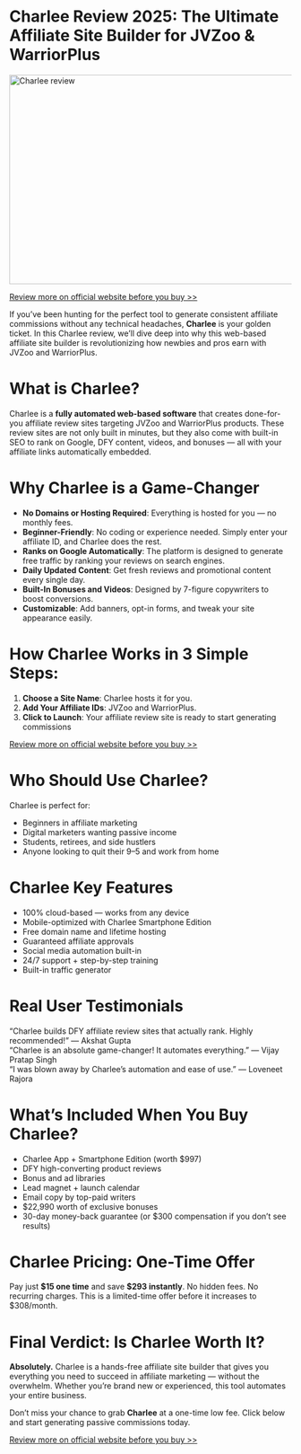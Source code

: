 # Charlee Review 2025: The Ultimate Affiliate Site Builder for JVZoo & WarriorPlus

<div role="button" tabindex="0">
  <div><img alt="Charlee review" width="700" height="373" loading="eager" role="presentation" src="https://miro.medium.com/v2/resize:fit:1050/1*RVzykfitj8rc2BwWlN8w6A.png"></div>
</div>
<p id="8dde" data-selectable-paragraph=""><a href="https://aidigireview.com/charlee-review/" rel="noopener ugc nofollow" target="_blank">Review more on official website before you buy &gt;&gt;</a></p>
<p id="b9ae" data-selectable-paragraph="">If you&rsquo;ve been hunting for the perfect tool to generate consistent affiliate commissions without any technical headaches,&nbsp;<strong>Charlee</strong>&nbsp;is your golden ticket. In this Charlee review, we&rsquo;ll dive deep into why this web-based affiliate site builder is revolutionizing how newbies and pros earn with JVZoo and WarriorPlus.</p>
<h1 id="4d7d" data-selectable-paragraph="">What is Charlee?</h1>
<p id="e0ce" data-selectable-paragraph="">Charlee is a&nbsp;<strong>fully automated web-based software</strong>&nbsp;that creates done-for-you affiliate review sites targeting JVZoo and WarriorPlus products. These review sites are not only built in minutes, but they also come with built-in SEO to rank on Google, DFY content, videos, and bonuses &mdash; all with your affiliate links automatically embedded.</p>
<h1 id="d854" data-selectable-paragraph="">Why Charlee is a Game-Changer</h1>
<ul>
  <li id="d101" data-selectable-paragraph=""><strong>No Domains or Hosting Required</strong>: Everything is hosted for you &mdash; no monthly fees.</li>
  <li id="136a" data-selectable-paragraph=""><strong>Beginner-Friendly</strong>: No coding or experience needed. Simply enter your affiliate ID, and Charlee does the rest.</li>
  <li id="33c1" data-selectable-paragraph=""><strong>Ranks on Google Automatically</strong>: The platform is designed to generate free traffic by ranking your reviews on search engines.</li>
  <li id="8cee" data-selectable-paragraph=""><strong>Daily Updated Content</strong>: Get fresh reviews and promotional content every single day.</li>
  <li id="2cd3" data-selectable-paragraph=""><strong>Built-In Bonuses and Videos</strong>: Designed by 7-figure copywriters to boost conversions.</li>
  <li id="f9aa" data-selectable-paragraph=""><strong>Customizable</strong>: Add banners, opt-in forms, and tweak your site appearance easily.</li>
</ul>
<h1 id="78c3" data-selectable-paragraph="">How Charlee Works in 3 Simple Steps:</h1>
<ol>
  <li id="ffb3" data-selectable-paragraph=""><strong>Choose a Site Name</strong>: Charlee hosts it for you.</li>
  <li id="a7b2" data-selectable-paragraph=""><strong>Add Your Affiliate IDs</strong>: JVZoo and WarriorPlus.</li>
  <li id="420f" data-selectable-paragraph=""><strong>Click to Launch</strong>: Your affiliate review site is ready to start generating commissions</li>
</ol>
<p id="be22" data-selectable-paragraph=""><a href="https://aidigireview.com/charlee-review/" rel="noopener ugc nofollow" target="_blank">Review more on official website before you buy &gt;&gt;</a></p>
<h1 id="ce3c" data-selectable-paragraph="">Who Should Use Charlee?</h1>
<p id="d503" data-selectable-paragraph="">Charlee is perfect for:</p>
<ul>
  <li id="de69" data-selectable-paragraph="">Beginners in affiliate marketing</li>
  <li id="ea2d" data-selectable-paragraph="">Digital marketers wanting passive income</li>
  <li id="ded4" data-selectable-paragraph="">Students, retirees, and side hustlers</li>
  <li id="b13a" data-selectable-paragraph="">Anyone looking to quit their 9&ndash;5 and work from home</li>
</ul>
<h1 id="6113" data-selectable-paragraph="">Charlee Key Features</h1>
<ul>
  <li id="3f4d" data-selectable-paragraph="">100% cloud-based &mdash; works from any device</li>
  <li id="0547" data-selectable-paragraph="">Mobile-optimized with Charlee Smartphone Edition</li>
  <li id="e7ec" data-selectable-paragraph="">Free domain name and lifetime hosting</li>
  <li id="abea" data-selectable-paragraph="">Guaranteed affiliate approvals</li>
  <li id="0505" data-selectable-paragraph="">Social media automation built-in</li>
  <li id="13ba" data-selectable-paragraph="">24/7 support + step-by-step training</li>
  <li id="c401" data-selectable-paragraph="">Built-in traffic generator</li>
</ul>
<h1 id="6ed3" data-selectable-paragraph="">Real User Testimonials</h1>
<p id="d77f" data-selectable-paragraph="">&ldquo;Charlee builds DFY affiliate review sites that actually rank. Highly recommended!&rdquo; &mdash; Akshat Gupta<br>
  &ldquo;Charlee is an absolute game-changer! It automates everything.&rdquo; &mdash; Vijay Pratap Singh<br>
  &ldquo;I was blown away by Charlee&rsquo;s automation and ease of use.&rdquo; &mdash; Loveneet Rajora</p>
<h1 id="a6a9" data-selectable-paragraph="">What&rsquo;s Included When You Buy Charlee?</h1>
<ul>
  <li id="c687" data-selectable-paragraph="">Charlee App + Smartphone Edition (worth $997)</li>
  <li id="5c42" data-selectable-paragraph="">DFY high-converting product reviews</li>
  <li id="abe6" data-selectable-paragraph="">Bonus and ad libraries</li>
  <li id="d70d" data-selectable-paragraph="">Lead magnet + launch calendar</li>
  <li id="bb15" data-selectable-paragraph="">Email copy by top-paid writers</li>
  <li id="f61d" data-selectable-paragraph="">$22,990 worth of exclusive bonuses</li>
  <li id="ef53" data-selectable-paragraph="">30-day money-back guarantee (or $300 compensation if you don&rsquo;t see results)</li>
</ul>
<h1 id="6332" data-selectable-paragraph="">Charlee Pricing: One-Time Offer</h1>
<p id="d695" data-selectable-paragraph="">Pay just&nbsp;<strong>$15 one time</strong>&nbsp;and save&nbsp;<strong>$293 instantly</strong>. No hidden fees. No recurring charges. This is a limited-time offer before it increases to $308/month.</p>
<h1 id="5ee3" data-selectable-paragraph="">Final Verdict: Is Charlee Worth It?</h1>
<p id="d549" data-selectable-paragraph=""><strong>Absolutely.</strong>&nbsp;Charlee is a hands-free affiliate site builder that gives you everything you need to succeed in affiliate marketing &mdash; without the overwhelm. Whether you&rsquo;re brand new or experienced, this tool automates your entire business.</p>
<p id="43f7" data-selectable-paragraph="">Don&rsquo;t miss your chance to grab&nbsp;<strong>Charlee</strong>&nbsp;at a one-time low fee. Click below and start generating passive commissions today.</p>
<p id="4d54" data-selectable-paragraph=""><a href="https://aidigireview.com/charlee-review/" rel="noopener ugc nofollow" target="_blank">Review more on official website before you buy &gt;&gt;</a></p>
